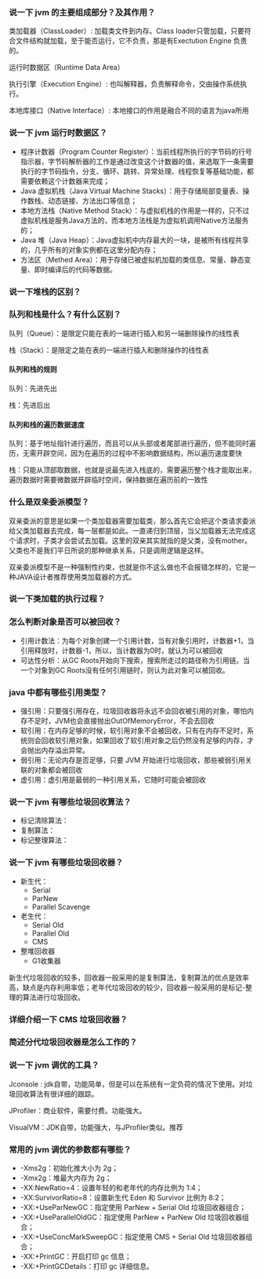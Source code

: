 ### 说一下 jvm 的主要组成部分？及其作用？
类加载器（ClassLoader）: 加载类文件到内存。Class loader只管加载，只要符合文件结构就加载，至于能否运行，它不负责，那是有Exectution Engine 负责的。  

运行时数据区（Runtime Data Area）

执行引擎（Execution Engine）: 也叫解释器，负责解释命令，交由操作系统执行。

本地库接口（Native Interface）: 本地接口的作用是融合不同的语言为java所用

### 说一下 jvm 运行时数据区？
- 程序计数器（Program Counter Register）：当前线程所执行的字节码的行号指示器，字节码解析器的工作是通过改变这个计数器的值，来选取下一条需要执行的字节码指令，分支、循环、跳转、异常处理、线程恢复等基础功能，都需要依赖这个计数器来完成；
- Java 虚拟机栈（Java Virtual Machine Stacks）：用于存储局部变量表、操作数栈、动态链接、方法出口等信息；
- 本地方法栈（Native Method Stack）：与虚拟机栈的作用是一样的，只不过虚拟机栈是服务Java方法的，而本地方法栈是为虚拟机调用Native方法服务的；
- Java 堆（Java Heap）：Java虚拟机中内存最大的一块，是被所有线程共享的，几乎所有的对象实例都在这里分配内存；
- 方法区（Methed Area）：用于存储已被虚拟机加载的类信息、常量、静态变量、即时编译后的代码等数据。
### 说一下堆栈的区别？

### 队列和栈是什么？有什么区别？
队列（Queue）：是限定只能在表的一端进行插入和另一端删除操作的线性表

栈（Stack）：是限定之能在表的一端进行插入和删除操作的线性表

#### 队列和栈的规则

队列：先进先出

栈：先进后出

#### 队列和栈的遍历数据速度

队列：基于地址指针进行遍历，而且可以从头部或者尾部进行遍历，但不能同时遍历，无需开辟空间，因为在遍历的过程中不影响数据结构，所以遍历速度要快

栈：只能从顶部取数据，也就是说最先进入栈底的，需要遍历整个栈才能取出来，遍历数据时需要微数据开辟临时空间，保持数据在遍历前的一致性

### 什么是双亲委派模型？
双亲委派的意思是如果一个类加载器需要加载类，那么首先它会把这个类请求委派给父类加载器去完成，每一层都是如此。一直递归到顶层，当父加载器无法完成这个请求时，子类才会尝试去加载。这里的双亲其实就指的是父类，没有mother。父类也不是我们平日所说的那种继承关系，只是调用逻辑是这样。

双亲委派模型不是一种强制性约束，也就是你不这么做也不会报错怎样的，它是一种JAVA设计者推荐使用类加载器的方式。

### 说一下类加载的执行过程？

### 怎么判断对象是否可以被回收？
- 引用计数法：为每个对象创建一个引用计数，当有对象引用时，计数器+1，当引用释放时，计数器-1，所以，当计数器为0时，就认为可以被回收
- 可达性分析：从GC Roots开始向下搜索，搜索所走过的路径称为引用链。当一个对象到GC Roots没有任何引用链时，则认为此对象可以被回收。

### java 中都有哪些引用类型？
- 强引用：只要强引用存在，垃圾回收器将永远不会回收被引用的对象，哪怕内存不足时，JVM也会直接抛出OutOfMemoryError，不会去回收
- 软引用：在内存足够的时候，软引用对象不会被回收，只有在内存不足时，系统则会回收软引用对象，如果回收了软引用对象之后仍然没有足够的内存，才会抛出内存溢出异常。
- 弱引用：无论内存是否足够，只要 JVM 开始进行垃圾回收，那些被弱引用关联的对象都会被回收
- 虚引用：虚引用是最弱的一种引用关系，它随时可能会被回收

### 说一下 jvm 有哪些垃圾回收算法？
- 标记清除算法：
- 复制算法：
- 标记整理算法：

### 说一下 jvm 有哪些垃圾回收器？
- 新生代：
    - Serial
    - ParNew
    - Parallel Scavenge
- 老生代：
    - Serial Old
    - Parallel Old
    - CMS
- 整堆回收器
    - G1收集器

新生代垃圾回收的较多，回收器一般采用的是复制算法，复制算法的优点是效率高，缺点是内存利用率低；老年代垃圾回收的较少，回收器一般采用的是标记-整理的算法进行垃圾回收。
### 详细介绍一下 CMS 垃圾回收器？

### 简述分代垃圾回收器是怎么工作的？

### 说一下 jvm 调优的工具？
Jconsole : jdk自带，功能简单，但是可以在系统有一定负荷的情况下使用。对垃圾回收算法有很详细的跟踪。

JProfiler：商业软件，需要付费。功能强大。

VisualVM：JDK自带，功能强大，与JProfiler类似。推荐

### 常用的 jvm 调优的参数都有哪些？
- -Xms2g：初始化推大小为 2g；
- -Xmx2g：堆最大内存为 2g；
- -XX:NewRatio=4：设置年轻的和老年代的内存比例为 1:4；
- -XX:SurvivorRatio=8：设置新生代 Eden 和 Survivor 比例为 8:2；
- -XX:+UseParNewGC：指定使用 ParNew + Serial Old 垃圾回收器组合；
- -XX:+UseParallelOldGC：指定使用 ParNew + ParNew Old 垃圾回收器组合；
- -XX:+UseConcMarkSweepGC：指定使用 CMS + Serial Old 垃圾回收器组合；
- -XX:+PrintGC：开启打印 gc 信息；
- -XX:+PrintGCDetails：打印 gc 详细信息。